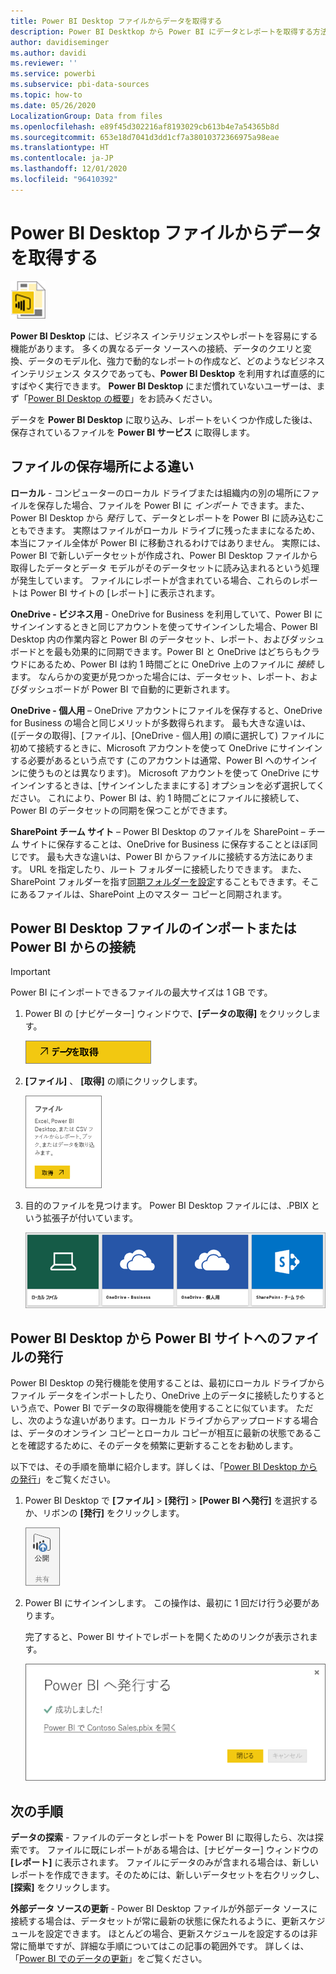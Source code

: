 ```yaml
---
title: Power BI Desktop ファイルからデータを取得する
description: Power BI Desktkop から Power BI にデータとレポートを取得する方法について学習します
author: davidiseminger
ms.author: davidi
ms.reviewer: ''
ms.service: powerbi
ms.subservice: pbi-data-sources
ms.topic: how-to
ms.date: 05/26/2020
LocalizationGroup: Data from files
ms.openlocfilehash: e89f45d302216af8193029cb613b4e7a54365b8d
ms.sourcegitcommit: 653e18d7041d3dd1cf7a38010372366975a98eae
ms.translationtype: HT
ms.contentlocale: ja-JP
ms.lasthandoff: 12/01/2020
ms.locfileid: "96410392"
---
```

# <a name="get-data-from-power-bi-desktop-files"></a>Power BI Desktop ファイルからデータを取得する
![Power BI Desktop ファイル アイコン](media/service-desktop-files/pbid_file_icon.png)

**Power BI Desktop** には、ビジネス インテリジェンスやレポートを容易にする機能があります。 多くの異なるデータ ソースへの接続、データのクエリと変換、データのモデル化、強力で動的なレポートの作成など、どのようなビジネス インテリジェンス タスクであっても、**Power BI Desktop** を利用すれば直感的にすばやく実行できます。 **Power BI Desktop** にまだ慣れていないユーザーは、まず「[Power BI Desktop の概要](../fundamentals/desktop-getting-started.md)」をお読みください。

データを **Power BI Desktop** に取り込み、レポートをいくつか作成した後は、保存されているファイルを **Power BI サービス** に取得します。

## <a name="where-your-file-is-saved-makes-a-difference"></a>ファイルの保存場所による違い
**ローカル** - コンピューターのローカル ドライブまたは組織内の別の場所にファイルを保存した場合、ファイルを Power BI に *インポート* できます。また、Power BI Desktop から *発行* して、データとレポートを Power BI に読み込むこともできます。 実際はファイルがローカル ドライブに残ったままになるため、本当にファイル全体が Power BI に移動されるわけではありません。 実際には、Power BI で新しいデータセットが作成され、Power BI Desktop ファイルから取得したデータとデータ モデルがそのデータセットに読み込まれるという処理が発生しています。 ファイルにレポートが含まれている場合、これらのレポートは Power BI サイトの [レポート] に表示されます。

**OneDrive - ビジネス用** - OneDrive for Business を利用していて、Power BI にサインインするときと同じアカウントを使ってサインインした場合、Power BI Desktop 内の作業内容と Power BI のデータセット、レポート、およびダッシュボードとを最も効果的に同期できます。Power BI と OneDrive はどちらもクラウドにあるため、Power BI は約 1 時間ごとに OneDrive 上のファイルに *接続* します。 なんらかの変更が見つかった場合には、データセット、レポート、およびダッシュボードが Power BI で自動的に更新されます。

**OneDrive - 個人用** – OneDrive アカウントにファイルを保存すると、OneDrive for Business の場合と同じメリットが多数得られます。 最も大きな違いは、([データの取得]、[ファイル]、[OneDrive - 個人用] の順に選択して) ファイルに初めて接続するときに、Microsoft アカウントを使って OneDrive にサインインする必要があるという点です (このアカウントは通常、Power BI へのサインインに使うものとは異なります)。 Microsoft アカウントを使って OneDrive にサインインするときは、[サインインしたままにする] オプションを必ず選択してください。 これにより、Power BI は、約 1 時間ごとにファイルに接続して、Power BI のデータセットの同期を保つことができます。

**SharePoint チーム サイト** – Power BI Desktop のファイルを SharePoint – チーム サイトに保存することは、OneDrive for Business に保存することとほぼ同じです。 最も大きな違いは、Power BI からファイルに接続する方法にあります。 URL を指定したり、ルート フォルダーに接続したりできます。 また、SharePoint フォルダーを指す<a href="https://support.microsoft.com/office/sync-sharepoint-and-teams-files-with-the-onedrive-sync-app-6de9ede8-5b6e-4503-80b2-6190f3354a88">同期フォルダーを設定</a>することもできます。そこにあるファイルは、SharePoint 上のマスター コピーと同期されます。

## <a name="import-or-connect-to-a-power-bi-desktop-file-from-power-bi"></a>Power BI Desktop ファイルのインポートまたは Power BI からの接続
>[!IMPORTANT]
>Power BI にインポートできるファイルの最大サイズは 1 GB です。

1. Power BI の [ナビゲーター] ウィンドウで、**[データの取得]** をクリックします。
   
   ![[データの取得] のスクリーンショット。ナビゲーション ウィンドウにボタンが表示されています。](media/service-desktop-files/pbid_get_data_button.png)
2. **[ファイル]** 、 **[取得]** の順にクリックします。
   
   ![[ファイル] ダイアログのスクリーンショット。[取得] ボタンが表示されています。](media/service-desktop-files/pbid_files_get.png)
3. 目的のファイルを見つけます。 Power BI Desktop ファイルには、.PBIX という拡張子が付いています。
   
   ![ファイルを見つけるための 4 つのタイルのスクリーンショット。ローカル ファイル、OneDrive Business、OneDrive Personal、SharePoint の各タイルがあります。](media/service-desktop-files/pbid_find_your_file.png)

## <a name="publish-a-file-from-power-bi-desktop-to-your-power-bi-site"></a>Power BI Desktop から Power BI サイトへのファイルの発行
Power BI Desktop の発行機能を使用することは、最初にローカル ドライブからファイル データをインポートしたり、OneDrive 上のデータに接続したりするという点で、Power BI でデータの取得機能を使用することに似ています。 ただし、次のような違いがあります。ローカル ドライブからアップロードする場合は、データのオンライン コピーとローカル コピーが相互に最新の状態であることを確認するために、そのデータを頻繁に更新することをお勧めします。 

以下では、その手順を簡単に紹介します。詳しくは、「[Power BI Desktop からの発行](../create-reports/desktop-upload-desktop-files.md)」をご覧ください。

1. Power BI Desktop で **[ファイル]**  >  **[発行]**  >  **[Power BI へ発行]** を選択するか、リボンの **[発行]** をクリックします。
   
   ![リボン上の [発行] のスクリーンショット。Power BI Desktop から発行する方法を示しています。](media/service-desktop-files/pbid_publish.png)
2. Power BI にサインインします。 この操作は、最初に 1 回だけ行う必要があります。
   
   完了すると、Power BI サイトでレポートを開くためのリンクが表示されます。
   
   ![サインイン確認ダイアログのスクリーンショット。正常にサインインしていることが示されています。レポートを開くためのリンクがあります。](media/service-desktop-files/pbid_publishing.png)

## <a name="next-steps"></a>次の手順
**データの探索** - ファイルのデータとレポートを Power BI に取得したら、次は探索です。 ファイルに既にレポートがある場合は、[ナビゲーター] ウィンドウの **[レポート]** に表示されます。 ファイルにデータのみが含まれる場合は、新しいレポートを作成できます。そのためには、新しいデータセットを右クリックし、 **[探索]** をクリックします。

**外部データ ソースの更新** - Power BI Desktop ファイルが外部データ ソースに接続する場合は、データセットが常に最新の状態に保たれるように、更新スケジュールを設定できます。 ほとんどの場合、更新スケジュールを設定するのは非常に簡単ですが、詳細な手順についてはこの記事の範囲外です。 詳しくは、「[Power BI でのデータの更新](refresh-data.md)」をご覧ください。
